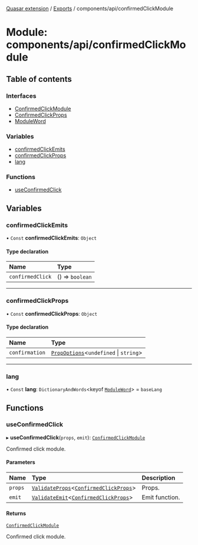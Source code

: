 [Quasar extension](../index.md) / [Exports](../modules.md) / components/api/confirmedClickModule

# Module: components/api/confirmedClickModule

## Table of contents

### Interfaces

- [ConfirmedClickModule](../interfaces/components_api_confirmedClickModule.ConfirmedClickModule.md)
- [ConfirmedClickProps](../interfaces/components_api_confirmedClickModule.ConfirmedClickProps.md)
- [ModuleWord](../interfaces/components_api_confirmedClickModule.ModuleWord.md)

### Variables

- [confirmedClickEmits](components_api_confirmedClickModule.md#confirmedclickemits)
- [confirmedClickProps](components_api_confirmedClickModule.md#confirmedclickprops)
- [lang](components_api_confirmedClickModule.md#lang)

### Functions

- [useConfirmedClick](components_api_confirmedClickModule.md#useconfirmedclick)

## Variables

### confirmedClickEmits

• `Const` **confirmedClickEmits**: `Object`

#### Type declaration

| Name | Type |
| :------ | :------ |
| `confirmedClick` | () => `boolean` |

___

### confirmedClickProps

• `Const` **confirmedClickProps**: `Object`

#### Type declaration

| Name | Type |
| :------ | :------ |
| `confirmation` | [`PropOptions`](../interfaces/components_api.PropOptions.md)<`undefined` \| `string`\> |

___

### lang

• `Const` **lang**: `DictionaryAndWords`<keyof [`ModuleWord`](../interfaces/components_api_confirmedClickModule.ModuleWord.md)\> = `baseLang`

## Functions

### useConfirmedClick

▸ **useConfirmedClick**(`props`, `emit`): [`ConfirmedClickModule`](../interfaces/components_api_confirmedClickModule.ConfirmedClickModule.md)

Confirmed click module.

#### Parameters

| Name | Type | Description |
| :------ | :------ | :------ |
| `props` | [`ValidateProps`](components_api.md#validateprops)<[`ConfirmedClickProps`](../interfaces/components_api_confirmedClickModule.ConfirmedClickProps.md)\> | Props. |
| `emit` | [`ValidateEmit`](components_api.md#validateemit)<[`ConfirmedClickProps`](../interfaces/components_api_confirmedClickModule.ConfirmedClickProps.md)\> | Emit function. |

#### Returns

[`ConfirmedClickModule`](../interfaces/components_api_confirmedClickModule.ConfirmedClickModule.md)

Confirmed click module.
